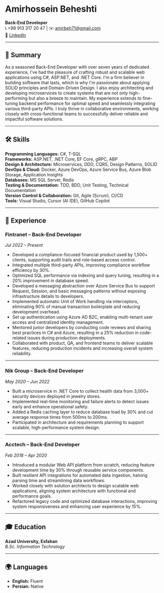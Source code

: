 # Amirhossein Beheshti

**Back-End Developer**  
📞 +98 913 317 20 47 | ✉️ amirbeh71@gmail.com  
🔗 [LinkedIn](#) <!-- Replace with actual LinkedIn URL -->

---

## 🧠 Summary

As a seasoned Back-End Developer with over seven years of dedicated experience, I've had the pleasure of crafting robust and scalable web applications using C#, ASP.NET, and .NET Core. I'm a firm believer in building software that lasts, which is why I'm passionate about applying SOLID principles and Domain-Driven Design. I also enjoy architecting and developing microservices to create systems that are not only high-performing but also a breeze to maintain. My experience extends to fine-tuning backend performance for optimal speed and seamlessly integrating various third-party APIs. I truly thrive in collaborative environments, working closely with cross-functional teams to successfully deliver reliable and impactful software solutions.

---

## 🛠 Skills

**Programming Languages:** C#, T-SQL  
**Frameworks:** ASP.NET, .NET Core, EF Core, gRPC, ABP  
**Design & Architecture:** Microservices, DDD, CQRS, Design Patterns, SOLID  
**DevOps & Cloud:** Docker, Azure DevOps, Azure Service Bus, Azure Blob Storage, Application Insights  
**Databases:** MS SQL Server, Redis  
**Testing & Documentation:** TDD, BDD, Unit Testing, Technical Documentation  
**Version Control & Collaboration:** Git, Agile (Scrum), CI/CD  
**Tools:** Visual Studio, Cursor (AI IDE), GitHub Copilot

---

## 💼 Experience

### **Fintranet – Back-End Developer**  
*Jul 2022 – Present*  
- Developed a compliance-focused financial product used by 1,500+ clients, supporting audit trails and role-based access control.  
- Integrated multiple third-party APIs, improving compliance workflow efficiency by 30%.  
- Optimized SQL performance via indexing and query tuning, resulting in a 20% improvement in database speed.  
- Developed a messaging abstraction over Azure Service Bus to support Request, Session, and basic messaging patterns without exposing infrastructure details to developers.
- Implemented automatic Unit of Work handling via interceptors, eliminating 90% of manual transaction boilerplate and reducing development overhead.  
- Set up authentication using Azure AD B2C, enabling multi-tenant user access and centralized identity management.
- Mentored junior developers by conducting code reviews and sharing best practices in C# and Azure, resulting in a 25% reduction in code-related issues during production deployments.
- Collaborated with product, QA, and frontend teams to deliver scalable features, reducing production incidents and increasing overall system reliability.

---

### **Nik Group – Back-End Developer**  
*May 2020 – Jun 2022*  
- Built a microservice in .NET Core to collect health data from 3,000+ security devices deployed in jewelry stores.  
- Implemented real-time monitoring and failure alerts to detect issues early and enhance operational safety.  
- Added a Redis caching layer to reduce database load by 30% and cut average response times from 500ms to 200ms.  
- Participated in architecture and requirements planning to support scalable, high-performance system design.

---

### **Acctech – Back-End Developer**  
*Feb 2018 – Apr 2020*  
- Introduced a modular Web API platform from scratch, reducing feature development time by 30% through reusable service components.
- Built resilient API integrations for automated data ingestion, halving parsing time and streamlining data workflows.  
- Worked closely with solution architects to design scalable web applications, aligning system architecture with functional and performance goals.  
- Refactored legacy code and optimized database interactions, improving system responsiveness and enhancing user experience by 15%.

---

## 🎓 Education

**Azad University, Esfahan**  
*B.Sc. Information Technology*

---

## 🌍 Languages

- **English:** Fluent  
- **Persian:** Native
